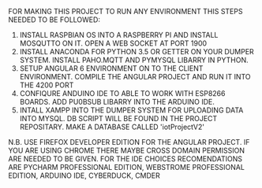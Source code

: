 FOR MAKING THIS PROJECT TO RUN ANY ENVIRONMENT THIS STEPS NEEDED TO BE FOLLOWED:
1. INSTALL RASPBIAN OS INTO A RASPBERRY PI AND INSTALL MOSQUTTO ON IT. OPEN A WEB SOCKET AT PORT 1900
2. INSTALL ANACONDA FOR PYTHON 3.5 OR GETTER ON YOUR DUMPER SYSTEM. INSTALL PAHO.MQTT AND PYMYSQL LIBARRY IN PYTHON.
3. SETUP ANGULAR 6 ENVIRONMENT ON TO THE CLIENT ENVIRONMENT. COMPILE THE ANGULAR PROJECT AND RUN IT INTO THE 4200 PORT
4. CONFIQURE ANDUINO IDE TO ABLE TO WORK WITH ESP8266 BOARDS. ADD PU0BSUB LIBARRY INTO THE ARDUINO IDE.
5. INTALL XAMPP INTO THE DUMPER SYSTEM FOR UPLOADING DATA INTO MYSQL. DB SCRIPT WILL BE FOUND IN THE PROJECT REPOSITARY. MAKE A DATABASE CALLED 'iotProjectV2'

N.B.	USE FIREFOX DEVELOPER EDITION FOR THE ANGULAR PROJECT. IF YOU ARE USING CHROME THERE MAYBE CROSS DOMAIN PERMISSION ARE NEEDED TO BE GIVEN.
	FOR THE IDE CHOICES RECOMENDATIONS ARE PYCHARM PROFESSIONAL EDITION, WEBSTROME PROFESSIONAL EDITION, ARDUINO IDE, CYBERDUCK, CMDER